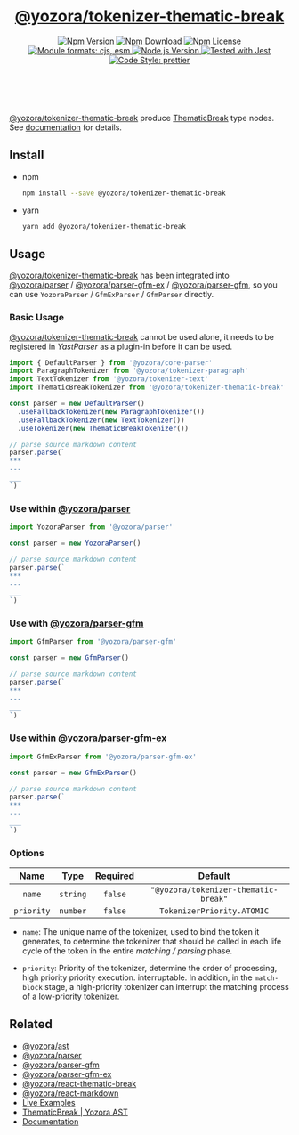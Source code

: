 <!-- :begin use tokenizer/banner -->

<header>
  <h1 align="center">
    <a href="https://github.com/yozorajs/yozora/tree/v2.3.5/tokenizers/thematic-break#readme">@yozora/tokenizer-thematic-break</a>
  </h1>
  <div align="center">
    <a href="https://www.npmjs.com/package/@yozora/tokenizer-thematic-break">
      <img
        alt="Npm Version"
        src="https://img.shields.io/npm/v/@yozora/tokenizer-thematic-break.svg"
      />
    </a>
    <a href="https://www.npmjs.com/package/@yozora/tokenizer-thematic-break">
      <img
        alt="Npm Download"
        src="https://img.shields.io/npm/dm/@yozora/tokenizer-thematic-break.svg"
      />
    </a>
    <a href="https://www.npmjs.com/package/@yozora/tokenizer-thematic-break">
      <img
        alt="Npm License"
        src="https://img.shields.io/npm/l/@yozora/tokenizer-thematic-break.svg"
      />
    </a>
    <a href="#install">
      <img
        alt="Module formats: cjs, esm"
        src="https://img.shields.io/badge/module_formats-cjs%2C%20esm-green.svg"
      />
    </a>
    <a href="https://github.com/nodejs/node">
      <img
        alt="Node.js Version"
        src="https://img.shields.io/node/v/@yozora/tokenizer-thematic-break"
      />
    </a>
    <a href="https://github.com/facebook/jest">
      <img
        alt="Tested with Jest"
        src="https://img.shields.io/badge/tested_with-jest-9c465e.svg"
      />
    </a>
    <a href="https://github.com/prettier/prettier">
      <img
        alt="Code Style: prettier"
        src="https://img.shields.io/badge/code_style-prettier-ff69b4.svg?style=flat-square"
      />
    </a>
  </div>
</header>
<br/>

<!-- :end -->

[@yozora/tokenizer-thematic-break] produce [ThematicBreak][node-type] type nodes. See
[documentation][docpage] for details.

<!-- :begin use tokenizer/usage -->

## Install

- npm

  ```bash
  npm install --save @yozora/tokenizer-thematic-break
  ```

- yarn

  ```bash
  yarn add @yozora/tokenizer-thematic-break
  ```

## Usage

[@yozora/tokenizer-thematic-break][] has been integrated into [@yozora/parser][] /
[@yozora/parser-gfm-ex][] / [@yozora/parser-gfm][], so you can use `YozoraParser` / `GfmExParser` /
`GfmParser` directly.

### Basic Usage

[@yozora/tokenizer-thematic-break][] cannot be used alone, it needs to be registered in _YastParser_
as a plugin-in before it can be used.

```typescript {4,9}
import { DefaultParser } from '@yozora/core-parser'
import ParagraphTokenizer from '@yozora/tokenizer-paragraph'
import TextTokenizer from '@yozora/tokenizer-text'
import ThematicBreakTokenizer from '@yozora/tokenizer-thematic-break'

const parser = new DefaultParser()
  .useFallbackTokenizer(new ParagraphTokenizer())
  .useFallbackTokenizer(new TextTokenizer())
  .useTokenizer(new ThematicBreakTokenizer())

// parse source markdown content
parser.parse(`
***
---
___
`)
```

### Use within [@yozora/parser][]

```typescript
import YozoraParser from '@yozora/parser'

const parser = new YozoraParser()

// parse source markdown content
parser.parse(`
***
---
___
`)
```

### Use with [@yozora/parser-gfm][]

```typescript
import GfmParser from '@yozora/parser-gfm'

const parser = new GfmParser()

// parse source markdown content
parser.parse(`
***
---
___
`)
```

### Use within [@yozora/parser-gfm-ex][]

```typescript
import GfmExParser from '@yozora/parser-gfm-ex'

const parser = new GfmExParser()

// parse source markdown content
parser.parse(`
***
---
___
`)
```

### Options

|    Name    |   Type   | Required |               Default                |
| :--------: | :------: | :------: | :----------------------------------: |
|   `name`   | `string` | `false`  | `"@yozora/tokenizer-thematic-break"` |
| `priority` | `number` | `false`  |      `TokenizerPriority.ATOMIC`      |

- `name`: The unique name of the tokenizer, used to bind the token it generates, to determine the
  tokenizer that should be called in each life cycle of the token in the entire _matching / parsing_
  phase.

- `priority`: Priority of the tokenizer, determine the order of processing, high priority priority
  execution. interruptable. In addition, in the `match-block` stage, a high-priority tokenizer can
  interrupt the matching process of a low-priority tokenizer.

<!-- :end -->

## Related

- [@yozora/ast][]
- [@yozora/parser][]
- [@yozora/parser-gfm][]
- [@yozora/parser-gfm-ex][]
- [@yozora/react-thematic-break][]
- [@yozora/react-markdown][]
- [Live Examples][live-examples]
- [ThematicBreak | Yozora AST][node-type]
- [Documentation][docpage]

[node-type]: http://yozora.guanghechen.com/docs/package/ast#thematicbreak

<!-- :begin use tokenizer/definitions -->

[live-examples]: https://yozora.guanghechen.com/docs/package/tokenizer-thematic-break#live-examples
[docpage]: https://yozora.guanghechen.com/docs/package/tokenizer-thematic-break
[homepage]: https://github.com/yozorajs/yozora/tree/v2.3.5/tokenizers/thematic-break#readme
[gfm-spec]: https://github.github.com/gfm
[mdast-homepage]: https://github.com/syntax-tree/mdast
[@yozora/ast]: https://github.com/yozorajs/yozora/tree/v2.3.5/packages/ast#readme
[@yozora/ast-util]: https://github.com/yozorajs/yozora/tree/v2.3.5/packages/ast-util#readme
[@yozora/character]: https://github.com/yozorajs/yozora/tree/v2.3.5/packages/character#readme
[@yozora/eslint-config]:
  https://github.com/yozorajs/yozora/tree/release-2.x.x/packages/eslint-config#readme
[@yozora/core-parser]: https://github.com/yozorajs/yozora/tree/v2.3.5/packages/core-parser#readme
[@yozora/core-tokenizer]:
  https://github.com/yozorajs/yozora/tree/v2.3.5/packages/core-tokenizer#readme
[@yozora/invariant]: https://github.com/yozorajs/yozora/tree/v2.3.5/packages/invariant#readme
[@yozora/jest-for-tokenizer]:
  https://github.com/yozorajs/yozora/tree/release-2.x.x/packages/jest-for-tokenizer#readme
[@yozora/parser]: https://github.com/yozorajs/yozora/tree/v2.3.5/packages/parser#readme
[@yozora/parser-gfm]: https://github.com/yozorajs/yozora/tree/v2.3.5/packages/parser-gfm#readme
[@yozora/parser-gfm-ex]:
  https://github.com/yozorajs/yozora/tree/v2.3.5/packages/parser-gfm-ex#readme
[@yozora/template-tokenizer]:
  https://github.com/yozorajs/yozora/tree/release-2.x.x/packages/template-tokenizer#readme
[@yozora/tokenizer-admonition]:
  https://github.com/yozorajs/yozora/tree/v2.3.5/tokenizers/admonition#readme
[@yozora/tokenizer-autolink]:
  https://github.com/yozorajs/yozora/tree/v2.3.5/tokenizers/autolink#readme
[@yozora/tokenizer-autolink-extension]:
  https://github.com/yozorajs/yozora/tree/v2.3.5/tokenizers/autolink-extension#readme
[@yozora/tokenizer-blockquote]:
  https://github.com/yozorajs/yozora/tree/v2.3.5/tokenizers/blockquote#readme
[@yozora/tokenizer-break]: https://github.com/yozorajs/yozora/tree/v2.3.5/tokenizers/break#readme
[@yozora/tokenizer-definition]:
  https://github.com/yozorajs/yozora/tree/v2.3.5/tokenizers/definition#readme
[@yozora/tokenizer-delete]: https://github.com/yozorajs/yozora/tree/v2.3.5/tokenizers/delete#readme
[@yozora/tokenizer-ecma-import]:
  https://github.com/yozorajs/yozora/tree/v2.3.5/tokenizers/ecma-import#readme
[@yozora/tokenizer-emphasis]:
  https://github.com/yozorajs/yozora/tree/v2.3.5/tokenizers/emphasis#readme
[@yozora/tokenizer-fenced-block]:
  https://github.com/yozorajs/yozora/tree/v2.3.5/tokenizers/fenced-block#readme
[@yozora/tokenizer-fenced-code]:
  https://github.com/yozorajs/yozora/tree/v2.3.5/tokenizers/fenced-code#readme
[@yozora/tokenizer-footnote]:
  https://github.com/yozorajs/yozora/tree/v2.3.5/tokenizers/footnote#readme
[@yozora/tokenizer-footnote-definition]:
  https://github.com/yozorajs/yozora/tree/v2.3.5/tokenizers/footnote-definition#readme
[@yozora/tokenizer-footnote-reference]:
  https://github.com/yozorajs/yozora/tree/v2.3.5/tokenizers/footnote-reference#readme
[@yozora/tokenizer-heading]:
  https://github.com/yozorajs/yozora/tree/v2.3.5/tokenizers/heading#readme
[@yozora/tokenizer-html-block]:
  https://github.com/yozorajs/yozora/tree/v2.3.5/tokenizers/html-block#readme
[@yozora/tokenizer-html-inline]:
  https://github.com/yozorajs/yozora/tree/v2.3.5/tokenizers/html-inline#readme
[@yozora/tokenizer-image]: https://github.com/yozorajs/yozora/tree/v2.3.5/tokenizers/image#readme
[@yozora/tokenizer-image-reference]:
  https://github.com/yozorajs/yozora/tree/v2.3.5/tokenizers/image-reference#readme
[@yozora/tokenizer-indented-code]:
  https://github.com/yozorajs/yozora/tree/v2.3.5/tokenizers/indented-code#readme
[@yozora/tokenizer-inline-code]:
  https://github.com/yozorajs/yozora/tree/v2.3.5/tokenizers/inline-code#readme
[@yozora/tokenizer-inline-math]:
  https://github.com/yozorajs/yozora/tree/v2.3.5/tokenizers/inline-math#readme
[@yozora/tokenizer-link]: https://github.com/yozorajs/yozora/tree/v2.3.5/tokenizers/link#readme
[@yozora/tokenizer-link-reference]:
  https://github.com/yozorajs/yozora/tree/v2.3.5/tokenizers/link-reference#readme
[@yozora/tokenizer-list]: https://github.com/yozorajs/yozora/tree/v2.3.5/tokenizers/list#readme
[@yozora/tokenizer-math]: https://github.com/yozorajs/yozora/tree/v2.3.5/tokenizers/math#readme
[@yozora/tokenizer-paragraph]:
  https://github.com/yozorajs/yozora/tree/v2.3.5/tokenizers/paragraph#readme
[@yozora/tokenizer-setext-heading]:
  https://github.com/yozorajs/yozora/tree/v2.3.5/tokenizers/setext-heading#readme
[@yozora/tokenizer-table]: https://github.com/yozorajs/yozora/tree/v2.3.5/tokenizers/table#readme
[@yozora/tokenizer-text]: https://github.com/yozorajs/yozora/tree/v2.3.5/tokenizers/text#readme
[@yozora/tokenizer-thematic-break]:
  https://github.com/yozorajs/yozora/tree/v2.3.5/tokenizers/thematic-break#readme
[@yozora/react-admonition]:
  https://github.com/yozorajs/yozora-react/tree/main/packages/admonition#readme
[@yozora/react-blockquote]:
  https://github.com/yozorajs/yozora-react/tree/main/packages/blockquote#readme
[@yozora/react-break]: https://github.com/yozorajs/yozora-react/tree/main/packages/break#readme
[@yozora/react-delete]: https://github.com/yozorajs/yozora-react/tree/main/packages/delete#readme
[@yozora/react-emphasis]:
  https://github.com/yozorajs/yozora-react/tree/main/packages/emphasis#readme
[@yozora/react-code]: https://github.com/yozorajs/yozora-react/tree/main/packages/code#readme
[@yozora/react-code-live]:
  https://github.com/yozorajs/yozora-react/tree/main/packages/code-live#readme
[@yozora/react-footnote-definitions]:
  https://github.com/yozorajs/yozora-react/tree/main/packages/footnote-definitions#readme
[@yozora/react-footnote-reference]:
  https://github.com/yozorajs/yozora-react/tree/main/packages/footnote-reference#readme
[@yozora/react-heading]: https://github.com/yozorajs/yozora-react/tree/main/packages/heading#readme
[@yozora/react-image]: https://github.com/yozorajs/yozora-react/tree/main/packages/image#readme
[@yozora/react-inline-code]:
  https://github.com/yozorajs/yozora-react/tree/main/packages/inline-code#readme
[@yozora/react-inline-math]:
  https://github.com/yozorajs/yozora-react/tree/main/packages/inline-math#readme
[@yozora/react-link]: https://github.com/yozorajs/yozora-react/tree/main/packages/link#readme
[@yozora/react-list]: https://github.com/yozorajs/yozora-react/tree/main/packages/list#readme
[@yozora/react-list-item]:
  https://github.com/yozorajs/yozora-react/tree/main/packages/list-item#readme
[@yozora/react-markdown]:
  https://github.com/yozorajs/yozora-react/tree/main/packages/markdown#readme
[@yozora/react-math]: https://github.com/yozorajs/yozora-react/tree/main/packages/math#readme
[@yozora/react-paragraph]:
  https://github.com/yozorajs/yozora-react/tree/main/packages/paragraph#readme
[@yozora/react-strong]: https://github.com/yozorajs/yozora-react/tree/main/packages/strong#readme
[@yozora/react-table]: https://github.com/yozorajs/yozora-react/tree/main/packages/table#readme
[@yozora/react-text]: https://github.com/yozorajs/yozora-react/tree/main/packages/text#readme
[@yozora/react-thematic-break]:
  https://github.com/yozorajs/yozora-react/tree/main/packages/thematic-break#readme
[doc-live-examples/gfm]: https://yozora.guanghechen.com/docs/example/gfm
[doc-@yozora/ast]: https://yozora.guanghechen.com/docs/package/ast
[doc-@yozora/ast-util]: https://yozora.guanghechen.com/docs/package/ast-util
[doc-@yozora/core-parser]: https://yozora.guanghechen.com/docs/package/core-parser
[doc-@yozora/core-tokenizer]: https://yozora.guanghechen.com/docs/package/core-tokenizer
[doc-@yozora/parser]: https://yozora.guanghechen.com/docs/package/parser
[doc-@yozora/parser-gfm]: https://yozora.guanghechen.com/docs/package/parser-gfm
[doc-@yozora/parser-gfm-ex]: https://yozora.guanghechen.com/docs/package/parser-gfm-ex
[doc-@yozora/tokenizer-admonition]: https://yozora.guanghechen.com/docs/package/tokenizer-admonition
[doc-@yozora/tokenizer-autolink]: https://yozora.guanghechen.com/docs/package/tokenizer-autolink
[doc-@yozora/tokenizer-autolink-extension]:
  https://yozora.guanghechen.com/docs/package/tokenizer-autolink-extension
[doc-@yozora/tokenizer-blockquote]: https://yozora.guanghechen.com/docs/package/tokenizer-blockquote
[doc-@yozora/tokenizer-break]: https://yozora.guanghechen.com/docs/package/tokenizer-break
[doc-@yozora/tokenizer-delete]: https://yozora.guanghechen.com/docs/package/tokenizer-delete
[doc-@yozora/tokenizer-emphasis]: https://yozora.guanghechen.com/docs/package/tokenizer-emphasis
[doc-@yozora/tokenizer-fenced-code]:
  https://yozora.guanghechen.com/docs/package/tokenizer-fenced-code
[doc-@yozora/tokenizer-heading]: https://yozora.guanghechen.com/docs/package/tokenizer-heading
[doc-@yozora/tokenizer-html-block]: https://yozora.guanghechen.com/docs/package/tokenizer-html-block
[doc-@yozora/tokenizer-html-inline]:
  https://yozora.guanghechen.com/docs/package/tokenizer-html-inline
[doc-@yozora/tokenizer-image]: https://yozora.guanghechen.com/docs/package/tokenizer-image
[doc-@yozora/tokenizer-image-reference]:
  https://yozora.guanghechen.com/docs/package/tokenizer-image-reference
[doc-@yozora/tokenizer-indented-code]:
  https://yozora.guanghechen.com/docs/package/tokenizer-indented-code
[doc-@yozora/tokenizer-inline-code]:
  https://yozora.guanghechen.com/docs/package/tokenizer-inline-code
[doc-@yozora/tokenizer-inline-math]:
  https://yozora.guanghechen.com/docs/package/tokenizer-inline-math
[doc-@yozora/tokenizer-link]: https://yozora.guanghechen.com/docs/package/tokenizer-link
[doc-@yozora/tokenizer-definition]: https://yozora.guanghechen.com/docs/package/tokenizer-definition
[doc-@yozora/tokenizer-link-reference]:
  https://yozora.guanghechen.com/docs/package/tokenizer-link-reference
[doc-@yozora/tokenizer-list]: https://yozora.guanghechen.com/docs/package/tokenizer-list
[doc-@yozora/tokenizer-math]: https://yozora.guanghechen.com/docs/package/tokenizer-math
[doc-@yozora/tokenizer-paragraph]: https://yozora.guanghechen.com/docs/package/tokenizer-paragraph
[doc-@yozora/tokenizer-setext-heading]:
  https://yozora.guanghechen.com/docs/package/tokenizer-setext-heading
[doc-@yozora/tokenizer-table]: https://yozora.guanghechen.com/docs/package/tokenizer-table
[doc-@yozora/tokenizer-text]: https://yozora.guanghechen.com/docs/package/tokenizer-text
[doc-@yozora/tokenizer-thematic-break]:
  https://yozora.guanghechen.com/docs/package/tokenizer-thematic-break
[doc-@yozora/jest-for-tokenizer]: https://yozora.guanghechen.com/docs/package/jest-for-tokenizer
[doc-@yozora/parser-gfm]: https://yozora.guanghechen.com/docs/package/parser-gfm
[gfm-atx-heading]: https://github.github.com/gfm/#atx-heading
[gfm-autolink]: https://github.github.com/gfm/#autolinks
[gfm-autolink-extension]: https://github.github.com/gfm/#autolinks-extension-
[gfm-blockquote]: https://github.github.com/gfm/#block-quotes
[gfm-bullet-list]: https://github.github.com/gfm/#bullet-list
[gfm-delete]: https://github.github.com/gfm/#strikethrough-extension-
[gfm-emphasis]: https://github.github.com/gfm/#can-open-emphasis
[gfm-fenced-code]: https://github.github.com/gfm/#fenced-code-block
[gfm-hard-line-break]: https://github.github.com/gfm/#hard-line-break
[gfm-html-block]: https://github.github.com/gfm/#html-block
[gfm-html-inline]: https://github.github.com/gfm/#raw-html
[gfm-image]: https://github.github.com/gfm/#images
[gfm-image-reference]: https://github.github.com/gfm/#example-590
[gfm-indented-code]: https://github.github.com/gfm/#indented-code-block
[gfm-inline-code]: https://github.github.com/gfm/#code-span
[gfm-link]: https://github.github.com/gfm/#inline-link
[gfm-definition]: https://github.github.com/gfm/#link-reference-definition
[gfm-link-reference]: https://github.github.com/gfm/#reference-link
[gfm-list]: https://github.github.com/gfm/#lists
[gfm-list-item]: https://github.github.com/gfm/#list-items
[gfm-list-task-item]: https://github.github.com/gfm/#task-list-items-extension-
[gfm-paragraph]: https://github.github.com/gfm/#paragraph
[gfm-setext-heading]: https://github.github.com/gfm/#setext-heading
[gfm-soft-line-break]: https://github.github.com/gfm/#soft-line-breaks
[gfm-strong]: https://github.github.com/gfm/#can-open-strong-emphasis
[gfm-tab]: https://github.github.com/gfm/#tabs
[gfm-table]: https://github.github.com/gfm/#table
[gfm-text]: https://github.github.com/gfm/#soft-line-breaks
[gfm-thematic-break]: https://github.github.com/gfm/#thematic-break

<!-- :end -->
